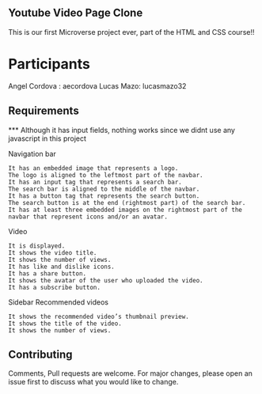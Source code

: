 ## Youtube Video Page Clone

This is our first Microverse project ever, part of the HTML and CSS course!!

# Participants

Angel Cordova : aecordova
Lucas Mazo: lucasmazo32


## Requirements

*** Although it has input fields, nothing works since we didnt use any javascript in this project

Navigation bar

    It has an embedded image that represents a logo.
    The logo is aligned to the leftmost part of the navbar.
    It has an input tag that represents a search bar.
    The search bar is aligned to the middle of the navbar.
    It has a button tag that represents the search button.
    The search button is at the end (rightmost part) of the search bar.
    It has at least three embedded images on the rightmost part of the navbar that represent icons and/or an avatar.

Video

    It is displayed.
    It shows the video title.
    It shows the number of views.
    It has like and dislike icons.
    It has a share button.
    It shows the avatar of the user who uploaded the video.
    It has a subscribe button.

Sidebar Recommended videos

    It shows the recommended video’s thumbnail preview.
    It shows the title of the video.
    It shows the number of views.


## Contributing
Comments, Pull requests are welcome. For major changes, please open an issue first to discuss what you would like to change.